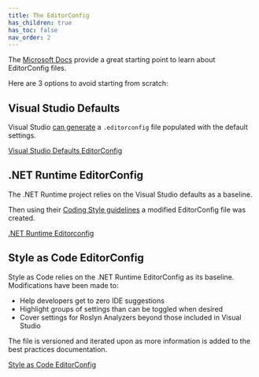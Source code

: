 ```yaml
---
title: The EditorConfig
has_children: true
has_toc: false
nav_order: 2
---
```


The [Microsoft Docs](https://docs.microsoft.com/visualstudio/ide/create-portable-custom-editor-options) provide a great starting point to learn about EditorConfig files.

Here are 3 options to avoid starting from scratch:

## Visual Studio Defaults

Visual Studio [can generate](https://docs.microsoft.com/visualstudio/ide/create-portable-custom-editor-options?view=vs-2019#add-and-remove-editorconfig-files) a `.editorconfig` file populated with the default settings.

[Visual Studio Defaults EditorConfig](https://github.com/kmgallahan/Style-as-Code/blob/master/editorconfig/.editorconfig_VisualStudioDefaults)

## .NET Runtime EditorConfig

The .NET Runtime project relies on the Visual Studio defaults as a baseline.

Then using their [Coding Style guidelines](https://github.com/dotnet/runtime/blob/master/docs/coding-guidelines/coding-style.md) a modified EditorConfig file was created.

[.NET Runtime Editorconfig](https://github.com/dotnet/runtime/blob/master/.editorconfig)

## Style as Code EditorConfig

Style as Code relies on the .NET Runtime EditorConfig as its baseline. Modifications have been made to:

* Help developers get to zero IDE suggestions
* Highlight groups of settings than can be toggled when desired
* Cover settings for Roslyn Analyzers beyond those included in Visual Studio

The file is versioned and iterated upon as more information is added to the best practices documentation.

[Style as Code EditorConfig](https://github.com/kmgallahan/Style-as-Code/blob/master/editorconfig/.editorconfig)
